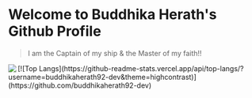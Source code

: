 # Welcome to **Buddhika Herath's** Github Profile
> I am the Captain of my ship & the Master of my faith!!

 <img align="left" src="https://github-readme-stats.vercel.app/api?username=buddhikaherath92-dev&show_icons=true&hide_border=true&theme=highcontrast" />
  [![Top Langs](https://github-readme-stats.vercel.app/api/top-langs/?username=buddhikaherath92-dev&theme=highcontrast)](https://github.com/buddhikaherath92-dev)
